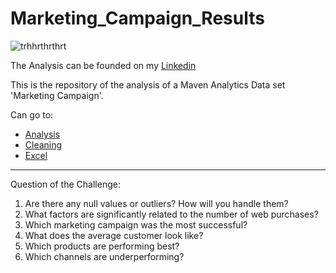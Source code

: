 # Marketing_Campaign_Results

![trhhrthrthrt](https://github.com/mfernandezcean/Marketing_Campaign_Results/assets/105746149/1d328ebb-d214-4c26-8b4f-c1140e8c665e)


The Analysis can be founded on my [Linkedin](https://www.linkedin.com/feed/update/urn:li:activity:7099461948022362112/)

This is the repository of the analysis of a Maven Analytics Data set 'Marketing Campaign'.

Can go to:

 - [Analysis](https://github.com/mfernandezcean/Marketing_Campaign_Results/tree/main/Analysis)
 - [Cleaning](https://github.com/mfernandezcean/Marketing_Campaign_Results/tree/main/Cleaning)
  - [Excel](https://github.com/mfernandezcean/Marketing_Campaign_Results/blob/main/Raw_files/Workbook_Marketing_Campaign.xlsx)

---

Question of the Challenge:

 1.  Are there any null values or outliers? How will you handle them?
 2.  What factors are significantly related to the number of web purchases?
 3.  Which marketing campaign was the most successful?
 4.  What does the average customer look like?
 5.  Which products are performing best?
 6.  Which channels are underperforming?



